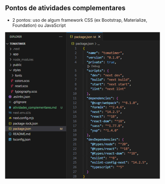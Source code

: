 ## Pontos de atividades complementares

- 2 pontos: uso de algum framework CSS (ex  Bootstrap, Materialize, Foundation) ou JavaScript

![Print de comprovação de uso do sass, um framework CSS](./public/images/Sass.png)